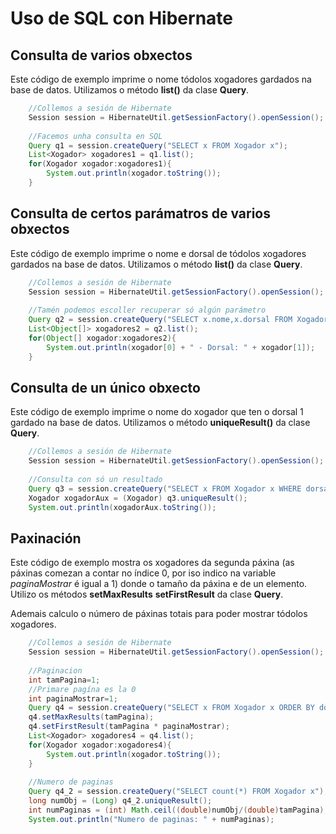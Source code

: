 # Uso de SQL con Hibernate

## Consulta de varios obxectos

Este código de exemplo imprime o nome tódolos xogadores gardados na base de datos. Utilizamos o método **list()** da clase **Query**.

```java
    //Collemos a sesión de Hibernate
    Session session = HibernateUtil.getSessionFactory().openSession();
    
    //Facemos unha consulta en SQL
    Query q1 = session.createQuery("SELECT x FROM Xogador x");
    List<Xogador> xogadores1 = q1.list();
    for(Xogador xogador:xogadores1){
        System.out.println(xogador.toString());
    }
```

## Consulta de certos parámatros de varios obxectos

Este código de exemplo imprime o nome e dorsal de tódolos xogadores gardados na base de datos. Utilizamos o método **list()** da clase **Query**.

```java
    //Collemos a sesión de Hibernate
    Session session = HibernateUtil.getSessionFactory().openSession();
    
    //Tamén podemos escoller recuperar só algún parámetro
    Query q2 = session.createQuery("SELECT x.nome,x.dorsal FROM Xogador x");
    List<Object[]> xogadores2 = q2.list();
    for(Object[] xogador:xogadores2){
        System.out.println(xogador[0] + " - Dorsal: " + xogador[1]);
    }
```

## Consulta de un único obxecto

Este código de exemplo imprime o nome do xogador que ten o dorsal 1 gardado na base de datos. Utilizamos o método **uniqueResult()** da clase **Query**.

```java
    //Collemos a sesión de Hibernate
    Session session = HibernateUtil.getSessionFactory().openSession();
    
    //Consulta con só un resultado
    Query q3 = session.createQuery("SELECT x FROM Xogador x WHERE dorsal=1");
    Xogador xogadorAux = (Xogador) q3.uniqueResult();
    System.out.println(xogadorAux.toString());
```

## Paxinación

Este código de exemplo mostra os xogadores da segunda páxina (as páxinas comezan a contar no índice 0, por iso indico na variable *paginaMostrar* é igual a 1) donde o tamaño da páxina e de un elemento. Utilizo os métodos **setMaxResults** **setFirstResult** da clase **Query**.

Ademais calculo o número de páxinas totais para poder mostrar tódolos xogadores.

```java
    //Collemos a sesión de Hibernate
    Session session = HibernateUtil.getSessionFactory().openSession();
    
    //Paginacion
    int tamPagina=1;
    //Primare pagína es la 0
    int paginaMostrar=1;
    Query q4 = session.createQuery("SELECT x FROM Xogador x ORDER BY dorsal");
    q4.setMaxResults(tamPagina);
    q4.setFirstResult(tamPagina * paginaMostrar);
    List<Xogador> xogadores4 = q4.list();
    for(Xogador xogador:xogadores4){
        System.out.println(xogador.toString());
    }
    
    //Numero de paginas
    Query q4_2 = session.createQuery("SELECT count(*) FROM Xogador x");
    long numObj = (Long) q4_2.uniqueResult();
    int numPaginas = (int) Math.ceil((double)numObj/(double)tamPagina);
    System.out.println("Numero de paginas: " + numPaginas);
```
